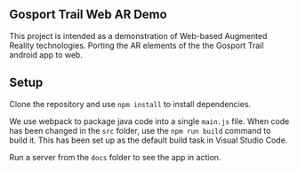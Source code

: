 ## Gosport Trail Web AR Demo

This project is intended as a demonstration of Web-based Augmented Reality technologies. Porting the AR elements of the the Gosport Trail android app to web.

## Setup

Clone the repository and use `npm install` to install dependencies. 

We use webpack to package java code into a single `main.js` file. When code has been changed in the `src` folder, use the `npm run build` command to build it. This has been set up as the default build task in Visual Studio Code.

Run a server from the `docs` folder to see the app in action.